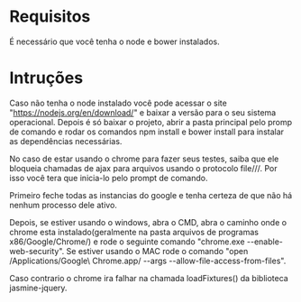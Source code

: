# Requisitos

É necessário que você tenha o node e bower instalados.

# Intruções

Caso não tenha o node instalado você pode acessar o site "https://nodejs.org/en/download/" e baixar a versão para o seu sistema operacional.
Depois é só baixar o projeto, abrir a pasta principal pelo promp de comando e rodar os comandos npm install e bower install para instalar as dependências necessárias.

No caso de estar usando o chrome para fazer seus testes, saiba que ele bloqueia chamadas de ajax para arquivos usando o protocolo file///.
Por isso você tera que inicia-lo pelo prompt de comando.

Primeiro feche todas as instancias do google e tenha certeza de que não há nenhum processo dele ativo.

Depois, se estiver usando o windows, abra o CMD, abra o caminho onde o chrome esta instalado(geralmente na pasta arquivos de programas x86/Google/Chrome/) e rode o seguinte comando "chrome.exe --enable-web-security".
Se estiver usando o MAC rode o comando "open /Applications/Google\ Chrome.app/ --args --allow-file-access-from-files".

Caso contrario o chrome ira falhar na chamada loadFixtures() da biblioteca jasmine-jquery.
